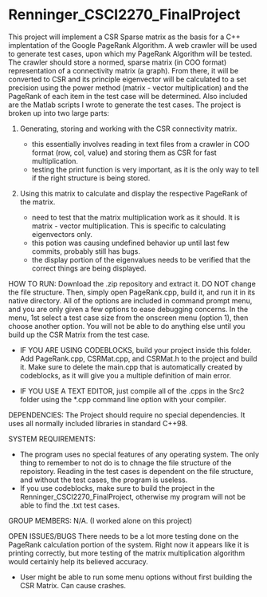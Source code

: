 # Renninger_CSCI2270_FinalProject

  This project will implement a CSR Sparse matrix as the basis for a C++ implentation of the 
Google PageRank Algorithm. A web crawler will be used to generate test cases, upon which my PageRank Algorithm will be tested.
The crawler should store a normed, sparse matrix (in COO format) representation of a connectivity matrix (a graph). From there, it will be converted to CSR and its principle eigenvector will be calculated to a set precision using the power method (matrix - vector multiplication) and the PageRank of each item in the test case will be determined. Also included are the Matlab scripts I wrote to generate the test cases. The project is broken up into two large parts:
  
  1) Generating, storing and working  with the CSR connectivity matrix.
      - this essentially involves reading in text files from a crawler in COO format (row, col, value) and storing them as CSR for      fast multiplication.
      - testing the print function is very important, as it is the only way to tell if the right structure is being stored.
      
  2) Using this matrix to calculate and display the respective PageRank of the matrix.
      - need to test that the matrix multiplication work as it should. It is matrix - vector multiplication. This is specific to        calculating eigenvectors only. 
      - this potion was causing undefined behavior up until last few commits, probably still has bugs.
      - the display portion of the eigenvalues needs to be verified that the correct things are being displayed.

HOW TO RUN:
Download the .zip repository and extract it. DO NOT change the file structure. Then, simply open PageRank.cpp, build it, and run it in its native directory. All of the options are included in command prompt menu, and you are only given a few options to ease debugging concerns. In the menu, 1st select a test case size from the onscreen menu (option 1), then choose another option. You will not be able to do anything else until you build up the CSR Matrix from the test case.

- IF YOU ARE USING CODEBLOCKS, build your project inside this folder. Add PageRank.cpp,
  CSRMat.cpp, and CSRMat.h to the project and build it. Make sure to delete the main.cpp that
  is automatically created by codeblocks, as it will give you a multiple definition of main error.

- IF YOU USE A TEXT EDITOR, just compile all of the .cpps in the Src2 folder using the *.cpp command line option with your compiler.


DEPENDENCIES:
The Project should require no special dependencies. It uses all normally included libraries in standard C++98.

SYSTEM REQUIREMENTS: 
- The program uses no special features of any operating system. The only thing to remember to not do is to chnage the file structure    of the repoistory. Reading in the test cases is dependent on the file structure, and without the test cases, the program is useless.
- If you use codeblocks, make sure to build the project in the Renninger_CSCI2270_FinalProject, otherwise my program will not be able   to find the .txt test cases.

GROUP MEMBERS:
N/A. (I worked alone on this project)

OPEN ISSUES/BUGS
There needs to be a lot more testing done on the PageRank calculation portion of the system. Right now it appears like it is printing correctly, but more testing of the matrix multiplication algorithm would certainly help its believed accuracy. 
- User might be able to run some menu options without first building the CSR Matrix. Can cause crashes.
